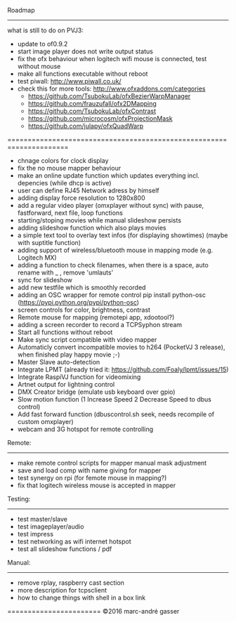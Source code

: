 Roadmap
*******
what is still to do on PVJ3:

- update to of0.9.2
- start image player does not write output status
- fix the ofx behaviour when logitech wifi mouse is connected, test without mouse
- make all functions executable without reboot
- test piwall: http://www.piwall.co.uk/
- check this for more tools: http://www.ofxaddons.com/categories
  - https://github.com/TsubokuLab/ofxBezierWarpManager
  - https://github.com/frauzufall/ofx2DMapping
  - https://github.com/TsubokuLab/ofxContrast
  - https://github.com/microcosm/ofxProjectionMask
  - https://github.com/julapy/ofxQuadWarp
  
=====================================================================

- chnage colors for clock display
- fix the no mouse mapper behaviour
- make an online update function which updates everything incl. depencies (while dhcp is active)
- user can define RJ45 Network adress by himself
- adding display force resolution to 1280x800
- add a regular video player (omxplayer without sync) with pause, fastforward, next file, loop functions
- starting/stoping movies while manual slideshow persists
- adding slideshow function which also plays movies
- a simple text tool to overlay text infos (for displaying showtimes) (maybe with suptitle function)
- adding support of wireless/bluetooth mouse in mapping mode (e.g. Logitech MX)
- adding a function to check filenames, when there is a space, auto rename with _ , remove 'umlauts'
- sync for slideshow
- add new testfile which is smoothly recorded
- adding an OSC wrapper for remote control pip install python-osc (https://pypi.python.org/pypi/python-osc)
- screen controls for color, brightness, contrast
- Remote mouse for mapping (remotepi app, xdootool?)
- adding a screen recorder to record a TCPSyphon stream
- Start all functions without reboot
- Make sync script compatible with video mapper 
- Automaticly convert incompatible movies to h264  (PocketVJ 3 release), when finished play happy movie ;-)
- Master Slave auto-detection
- Integrate LPMT (already tried it: https://github.com/Foaly/lpmt/issues/15)
- Integrate RaspiVJ function for videomixing
- Artnet output for lightning control
- DMX Creator bridge (emulate usb keyboard over gpio)
- Slow motion function (1 Increase Speed 2 Decrease Speed to dbus control)
- Add fast forward function (dbuscontrol.sh seek, needs recompile of custom omxplayer)
- webcam and 3G hotspot for remote controlling 



Remote:
*******
- make remote control scripts for mapper manual mask adjustment
- save and load comp with name giving for mapper
- test synergy on rpi (for femote mouse in mapping?)
- fix that logitech wireless mouse is accepted in mapper


Testing:
********

- test master/slave
- test imageplayer/audio
- test impress
- test networking as wifi internet hotspot
- test all slideshow functions / pdf

Manual:
*******

- remove rplay, raspberry cast section
- more description for tcpsclient
- how to change things with shell in a box link



=======================
©2016 marc-andré gasser

